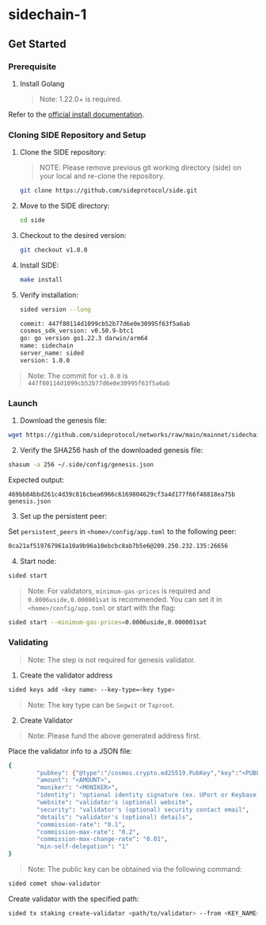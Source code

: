 # sidechain-1

## Get Started

### Prerequisite‌

1. Install Golang

   > Note: 1.22.0+ is required.

Refer to the [official install documentation](https://golang.google.cn/doc/install).

### Cloning SIDE Repository and Setup

1. Clone the SIDE repository:

   > NOTE: Please remove previous git working directory (side) on your local and re-clone the repository.

   ```sh
   git clone https://github.com/sideprotocol/side.git
   ```

2. Move to the SIDE directory:

   ```sh
   cd side
   ```

3. Checkout to the desired version:

   ```sh
   git checkout v1.0.0
   ```

4. Install SIDE:

   ```sh
   make install
   ```

5. Verify installation:

   ```sh
   sided version --long
   ```

   ```sh
   commit: 447f80114d1099cb52b77d6e0e30995f63f5a6ab
   cosmos_sdk_version: v0.50.9-btc1
   go: go version go1.22.3 darwin/arm64
   name: sidechain
   server_name: sided
   version: 1.0.0
   ```

> Note: The commit for `v1.0.0` is `447f80114d1099cb52b77d6e0e30995f63f5a6ab`

### Launch

1. Download the genesis file:

```sh
wget https://github.com/sideprotocol/networks/raw/main/mainnet/sidechain-1/genesis.json -O ~/.side/config/genesis.json
```

2. Verify the SHA256 hash of the downloaded genesis file:

```sh
shasum -a 256 ~/.side/config/genesis.json
```

Expected output:
```
469bb84bbd261c4d39c816cbea6966c6169804629cf3a4d177f66f48818ea75b  genesis.json
```

3. Set up the persistent peer:

Set `persistent_peers` in `<home>/config/app.toml` to the following peer:

```sh
0ca21af519767961a10a9b96a10ebcbc8ab7b5e6@209.250.232.135:26656
```

4. Start node:

```sh
sided start
```

> Note: For validators, `minimum-gas-prices` is required and `0.0006uside,0.000001sat` is recommended. You can set it in `<home>/config/app.toml` or start with the flag:

```sh
sided start --minimum-gas-prices=0.0006uside,0.000001sat
```

### Validating

> Note: The step is not required for genesis validator.

1. Create the validator address

```sh
sided keys add <key name> --key-type=<key type>
```

> Note: The key type can be `Segwit` or `Taproot`.

2. Create Validator

> Note: Please fund the above generated address first.

Place the validator info to a JSON file:

```sh
{
        "pubkey": {"@type":"/cosmos.crypto.ed25519.PubKey","key":"<PUBLIC KEY>"},
        "amount": "<AMOUNT>",
        "moniker": "<MONIKER>",
        "identity": "optional identity signature (ex. UPort or Keybase)",
        "website": "validator's (optional) website",
        "security": "validator's (optional) security contact email",
        "details": "validator's (optional) details",
        "commission-rate": "0.1",
        "commission-max-rate": "0.2",
        "commission-max-change-rate": "0.01",
        "min-self-delegation": "1"
}
```

> Note: The public key can be obtained via the following command:

```sh
sided comet show-validator
```

Create validator with the specified path:

```sh
sided tx staking create-validator <path/to/validator> --from <KEY_NAME> --chain-id sidechain-1 --fees 1000uside
```
